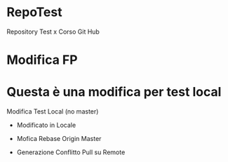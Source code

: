 # RepoTest
Repository Test x Corso Git Hub

# Modifica FP

# Questa è una modifica per test local 
Modifica Test Local (no master)

- Modificato in Locale

- Mofica Rebase Origin Master

- Generazione Conflitto Pull su Remote
